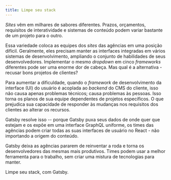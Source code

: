 ```yaml
---
title: Limpe seu stack
---
```


_Sites_ vêm em milhares de sabores diferentes. Prazos, orçamentos, requisitos de interatividade e sistemas de conteúdo podem variar bastante de um projeto para o outro.

Essa variedade coloca as equipes dos _sites_ das agências em uma posição difícil. Geralmente, eles precisam manter as interfaces integradas em vários sistemas de desenvolvimento, ampliando o conjunto de habilidades de seus desenvolvedores. Implementar o mesmo _dropdown_ em cinco _frameworks_ diferentes pode ser uma enorme dor de cabeça. Mas qual é a alternativa - recusar bons projetos de clientes?

Para aumentar a dificuldade, quando o _framework_ de desenvolvimento da interface (UI) do usuário é acoplada ao _backend_ do CMS do cliente, isso não causa apenas problemas técnicos; causa problemas às pessoas. Isso torna os planos de sua equipe dependentes de projetos específicos. O que prejudica sua capacidade de responder às mudanças nos requisitos dos clientes ao alterar os recursos.

Gatsby resolve isso -- porque Gatsby puxa seus dados de onde quer que estejam e os expõe em uma interface GraphQL uniforme, os times das agências podem criar todas as suas interfaces de usuário no React - não importando a origem do conteúdo.

Gatsby deixa as agências pararem de reinventar a roda e torna os desenvolvedores das mesmas mais produtivos. Times podem usar a melhor ferramenta para o trabalho, sem criar uma mistura de tecnologias para manter.

Limpe seu stack, com Gatsby.
